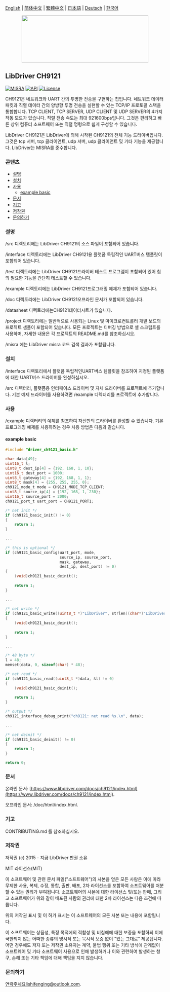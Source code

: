 [English](/README.md) | [ 简体中文](/README_zh-Hans.md) | [繁體中文](/README_zh-Hant.md) | [日本語](/README_ja.md) | [Deutsch](/README_de.md) | [한국어](/README_ko.md)

<div align=center>
<img src="/doc/image/logo.svg" width="400" height="150"/>
</div>

## LibDriver CH9121

[![MISRA](https://img.shields.io/badge/misra-compliant-brightgreen.svg)](/misra/README.md) [![API](https://img.shields.io/badge/api-reference-blue.svg)](https://www.libdriver.com/docs/ch9121/index.html) [![License](https://img.shields.io/badge/license-MIT-brightgreen.svg)](/LICENSE)

CH9121은 네트워크와 UART 간의 투명한 전송을 구현하는 칩입니다. 네트워크 데이터 패킷과 직렬 데이터 간의 양방향 투명 전송을 실현할 수 있는 TCP/IP 프로토콜 스택을 통합합니다. TCP CLIENT, TCP SERVER, UDP CLIENT 및 UDP SERVER의 4가지 작동 모드가 있습니다. 직렬 전송 속도는 최대 921600bps입니다. 그것은 편리하고 빠른 상위 컴퓨터 소프트웨어 또는 직렬 명령으로 쉽게 구성할 수 있습니다.

LibDriver CH9121은 LibDriver에 의해 시작된 CH9121의 전체 기능 드라이버입니다. 그것은 tcp 서버, tcp 클라이언트, udp 서버, udp 클라이언트 및 기타 기능을 제공합니다. LibDriver는 MISRA를 준수합니다.

### 콘텐츠

  - [설명](#설명)
  - [설치](#설치)
  - [사용](#사용)
    - [example basic](#example-basic)
  - [문서](#문서)
  - [기고](#기고)
  - [저작권](#저작권)
  - [문의하기](#문의하기)

### 설명

/src 디렉토리에는 LibDriver CH9121의 소스 파일이 포함되어 있습니다.

/interface 디렉토리에는 LibDriver CH9121용 플랫폼 독립적인 UART버스 템플릿이 포함되어 있습니다.

/test 디렉토리에는 LibDriver CH9121드라이버 테스트 프로그램이 포함되어 있어 칩의 필요한 기능을 간단히 테스트할 수 있습니다.

/example 디렉토리에는 LibDriver CH9121프로그래밍 예제가 포함되어 있습니다.

/doc 디렉토리에는 LibDriver CH9121오프라인 문서가 포함되어 있습니다.

/datasheet 디렉토리에는CH9121데이터시트가 있습니다.

/project 디렉토리에는 일반적으로 사용되는 Linux 및 마이크로컨트롤러 개발 보드의 프로젝트 샘플이 포함되어 있습니다. 모든 프로젝트는 디버깅 방법으로 셸 스크립트를 사용하며, 자세한 내용은 각 프로젝트의 README.md를 참조하십시오.

/misra 에는 LibDriver misra 코드 검색 결과가 포함됩니다.

### 설치

/interface 디렉토리에서 플랫폼 독립적인UART버스 템플릿을 참조하여 지정된 플랫폼에 대한 UART버스 드라이버를 완성하십시오.

/src 디렉터리, 플랫폼용 인터페이스 드라이버 및 자체 드라이버를 프로젝트에 추가합니다. 기본 예제 드라이버를 사용하려면 /example 디렉터리를 프로젝트에 추가합니다.

### 사용

/example 디렉터리의 예제를 참조하여 자신만의 드라이버를 완성할 수 있습니다. 기본 프로그래밍 예제를 사용하려는 경우 사용 방법은 다음과 같습니다.

#### example basic

```C
#include "driver_ch9121_basic.h"

char data[49];
uint16_t l;
uint8_t dest_ip[4] = {192, 168, 1, 10};
uint16_t dest_port = 1000;
uint8_t gateway[4] = {192, 168, 1, 1};
uint8_t mask[4] = {255, 255, 255, 0};
ch9121_mode_t mode = CH9121_MODE_TCP_CLIENT;
uint8_t source_ip[4] = {192, 168, 1, 230};
uint16_t source_port = 2000;
ch9121_port_t uart_port = CH9121_PORT1;

/* net init */
if (ch9121_basic_init() != 0)
{
    return 1;
}

...
    
/* this is optional */
if (ch9121_basic_config(uart_port, mode,
                        source_ip, source_port, 
                        mask, gateway,
                        dest_ip, dest_port) != 0)
{
    (void)ch9121_basic_deinit();
    
    return 1;
}

...
    
/* net write */
if (ch9121_basic_write((uint8_t *)"LibDriver", strlen((char*)"LibDriver")) != 0)
{
    (void)ch9121_basic_deinit();
    
    return 1;
}

...

/* 48 byte */
l = 48;
memset(data, 0, sizeof(char) * 48);

/* net read */
if (ch9121_basic_read((uint8_t *)data, &l) != 0)
{
    (void)ch9121_basic_deinit();
    
    return 1;
}

/* output */
ch9121_interface_debug_print("ch9121: net read %s.\n", data);

...
    
/* net deinit */
if (ch9121_basic_deinit() != 0)
{
    return 1;
}

return 0;
```

### 문서

온라인 문서: [https://www.libdriver.com/docs/ch9121/index.html](https://www.libdriver.com/docs/ch9121/index.html).

오프라인 문서: /doc/html/index.html.

### 기고

CONTRIBUTING.md 를 참조하십시오.

### 저작권

저작권 (c) 2015 - 지금 LibDriver 판권 소유

MIT 라이선스(MIT)

이 소프트웨어 및 관련 문서 파일("소프트웨어")의 사본을 얻은 모든 사람은 이에 따라 무제한 사용, 복제, 수정, 통합, 출판, 배포, 2차 라이선스를 포함하여 소프트웨어를 처분할 수 있는 권리가 부여됩니다. 소프트웨어의 사본에 대한 라이선스 및/또는 판매, 그리고 소프트웨어가 위와 같이 배포된 사람의 권리에 대한 2차 라이선스는 다음 조건에 따릅니다.

위의 저작권 표시 및 이 허가 표시는 이 소프트웨어의 모든 사본 또는 내용에 포함됩니다.

이 소프트웨어는 상품성, 특정 목적에의 적합성 및 비침해에 대한 보증을 포함하되 이에 국한되지 않는 어떠한 종류의 명시적 또는 묵시적 보증 없이 "있는 그대로" 제공됩니다. 어떤 경우에도 저자 또는 저작권 소유자는 계약, 불법 행위 또는 기타 방식에 관계없이 소프트웨어 및 기타 소프트웨어 사용으로 인해 발생하거나 이와 관련하여 발생하는 청구, 손해 또는 기타 책임에 대해 책임을 지지 않습니다.

### 문의하기

연락주세요lishifenging@outlook.com.